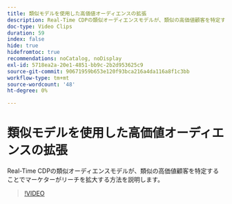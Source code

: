 ```yaml
---
title: 類似モデルを使用した高価値オーディエンスの拡張
description: Real-Time CDPの類似オーディエンスモデルが、類似の高価値顧客を特定することでマーケターがリーチを拡大する方法を説明します。
doc-type: Video Clips
duration: 59
index: false
hide: true
hidefromtoc: true
recommendations: noCatalog, noDisplay
exl-id: 5718ea2a-20e1-4851-bb9c-2b2d953625c9
source-git-commit: 90671959b653e120f93bca216a4da116a8f1c3bb
workflow-type: tm+mt
source-wordcount: '48'
ht-degree: 0%

---
```


# 類似モデルを使用した高価値オーディエンスの拡張

Real-Time CDPの類似オーディエンスモデルが、類似の高価値顧客を特定することでマーケターがリーチを拡大する方法を説明します。

<!-- 82_OS512_3442427_58_expanding-highvalue-audiences-with-lookalike-models -->
>[!VIDEO](https://video.tv.adobe.com/v/3458190/?learn=on&enablevpops=true)
